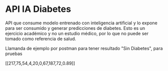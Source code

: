# API IA Diabetes
API que consume modelo entrenado con inteligencia artificial y lo expone para ser consumido y generar predicciones de diabetes. Esto es un ejercicio académico y no un estudio médico, por lo que no puede ser tomado como referencia de salud.

Llamanda de ejemplo por postman para tener resultado "Sin Diabetes", para pruebas

[[217,75,54,4,20,0,67,187,72,0.89]]

